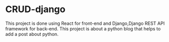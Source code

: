# CRUD-django
This project is done using React for front-end and Django,Django REST API framework for back-end.
This project is about a python blog that helps to add a post about python.
